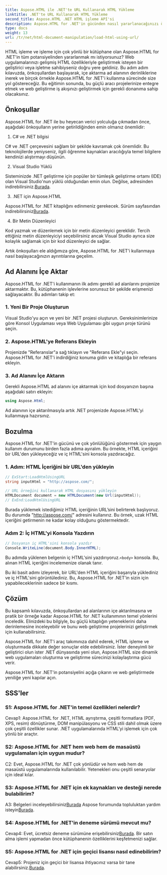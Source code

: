 ```yaml
---
title: Aspose.HTML ile .NET'te URL Kullanarak HTML Yükleme
linktitle: .NET'te URL Kullanarak HTML Yükleme
second_title: Aspose.HTML .NET HTML işleme API'si
description: Aspose.HTML for .NET'in gücünden nasıl yararlanacağınızı öğrenin. HTML manipülasyonu ve oluşturma ile web geliştirmenizi artırın.
type: docs
weight: 13
url: /tr/net/html-document-manipulation/load-html-using-url/
---
```


HTML işleme ve işleme için çok yönlü bir kütüphane olan Aspose.HTML for .NET'in tüm potansiyelinden yararlanmak mı istiyorsunuz? Web uygulamalarınızı gelişmiş HTML özellikleriyle geliştirmek isteyen bir geliştirici veya işletme sahibiyseniz doğru yere geldiniz. Bu adım adım kılavuzda, önkoşullardan başlayarak, içe aktarma ad alanının derinliklerine inerek ve birçok örnekle Aspose.HTML for .NET'i kullanma sürecinde size yol göstereceğiz. Bu eğitimin sonunda, bu güçlü aracı projelerinize entegre etmek ve web geliştirme iş akışınızı geliştirmek için gerekli donanıma sahip olacaksınız.

## Önkoşullar

Aspose.HTML for .NET ile bu heyecan verici yolculuğa çıkmadan önce, aşağıdaki önkoşulların yerine getirildiğinden emin olmanız önemlidir:

1. C# ve .NET bilgisi

C# ve .NET çerçevesini sağlam bir şekilde kavramak çok önemlidir. Bu teknolojilerde yeniyseniz, ilgili öğrenme kaynakları aracılığıyla temel bilgilere kendinizi alıştırmayı düşünün.

2. Visual Studio Yüklü

 Sisteminizde .NET geliştirme için popüler bir tümleşik geliştirme ortamı (IDE) olan Visual Studio'nun yüklü olduğundan emin olun. Değilse, adresinden indirebilirsiniz.[Burada](https://visualstudio.microsoft.com/).

3. .NET için Aspose.HTML

 Aspose.HTML for .NET kitaplığını edinmeniz gerekecek. Sürüm sayfasından indirebilirsiniz[Burada](https://releases.aspose.com/html/net/).

4. Bir Metin Düzenleyici

Kod yazmak ve düzenlemek için bir metin düzenleyici gereklidir. Tercih ettiğiniz metin düzenleyiciyi seçebilirsiniz ancak Visual Studio ayrıca size kolaylık sağlamak için bir kod düzenleyici de sağlar.

Artık önkoşulları ele aldığımıza göre, Aspose.HTML for .NET'i kullanmaya nasıl başlayacağınızın ayrıntılarına geçelim.

## Ad Alanını İçe Aktar

Aspose.HTML for .NET'i kullanmanın ilk adımı gerekli ad alanlarını projenize aktarmaktır. Bu, kütüphanenin işlevlerine sorunsuz bir şekilde erişmenizi sağlayacaktır. Bu adımları takip et:

### 1. Yeni Bir Proje Oluşturun

Visual Studio'yu açın ve yeni bir .NET projesi oluşturun. Gereksinimlerinize göre Konsol Uygulaması veya Web Uygulaması gibi uygun proje türünü seçin.

### 2. Aspose.HTML'ye Referans Ekleyin

Projenizde "Referanslar"a sağ tıklayın ve "Referans Ekle"yi seçin. Aspose.HTML for .NET'i indirdiğiniz konuma gidin ve kitaplığa bir referans ekleyin.

### 3. Ad Alanını İçe Aktarın

Gerekli Aspose.HTML ad alanını içe aktarmak için kod dosyanızın başına aşağıdaki satırı ekleyin:

```csharp
using Aspose.Html;
```

Ad alanının içe aktarılmasıyla artık .NET projenizde Aspose.HTML'yi kullanmaya hazırsınız.

## Bozulma

Aspose.HTML for .NET'in gücünü ve çok yönlülüğünü göstermek için yaygın kullanım durumunu birden fazla adıma ayıralım. Bu örnekte, HTML içeriğini bir URL'den yükleyeceğiz ve iç HTML'sini konsola yazdıracağız.

### 1. Adım: HTML İçeriğini bir URL'den yükleyin

```csharp
// ExStart:LoadHtmlUsingURL
string inputHtml = "http://aspose.com/";

// URL örneğini kullanarak HTML dosyasını yükleyin
HTMLDocument document = new HTMLDocument(new Url(inputHtml));
// ExEnd:LoadHtmlUsingURL
```

Burada yüklemek istediğimiz HTML içeriğinin URL’sini belirterek başlıyoruz. Bu durumda "http://aspose.com/" adresini kullanırız. Bu örnek, uzak HTML içeriğini getirmenin ne kadar kolay olduğunu göstermektedir.

### Adım 2: İç HTML'yi Konsola Yazdırın

```csharp
// Dosyanın iç HTML'sini konsola yazdır
Console.WriteLine(document.Body.InnerHTML);
```

 Bu adımda yüklenen belgenin iç HTML'sini yazdırıyoruz.`<body>` konsola. Bu, alınan HTML içeriğini incelemenize olanak tanır.

Bu iki basit adımı izleyerek, bir URL'den HTML içeriğini başarıyla yüklediniz ve iç HTML'sini görüntülediniz. Bu, Aspose.HTML for .NET'in sizin için yapabileceklerinin sadece bir kısmı.

## Çözüm

Bu kapsamlı kılavuzda, önkoşullardan ad alanlarının içe aktarılmasına ve pratik bir örneğe kadar Aspose.HTML for .NET kullanımının temel yönlerini inceledik. Elinizdeki bu bilgiyle, bu güçlü kitaplığın yeteneklerini daha derinlemesine inceleyebilir ve bunu web geliştirme projelerinizi geliştirmek için kullanabilirsiniz.

Aspose.HTML for .NET'i araç takımınıza dahil ederek, HTML işleme ve oluşturmada dikkate değer sonuçlar elde edebilirsiniz. İster deneyimli bir geliştirici olun ister .NET dünyasında yeni olun, Aspose.HTML size dinamik web uygulamaları oluşturma ve geliştirme sürecinizi kolaylaştırma gücü verir.

Aspose.HTML for .NET'in potansiyelini açığa çıkarın ve web geliştirmede yeniliğe yeni kapılar açın.

## SSS'ler

### S1: Aspose.HTML for .NET'in temel özellikleri nelerdir?
   
Cevap1: Aspose.HTML for .NET, HTML ayrıştırma, çeşitli formatlara (PDF, XPS, resim) dönüştürme, DOM manipülasyonu ve CSS stili dahil olmak üzere çok çeşitli özellikler sunar. .NET uygulamalarında HTML'yi işlemek için çok yönlü bir araçtır.

### S2: Aspose.HTML for .NET hem web hem de masaüstü uygulamaları için uygun mudur?
   
C2: Evet, Aspose.HTML for .NET çok yönlüdür ve hem web hem de masaüstü uygulamalarında kullanılabilir. Yetenekleri onu çeşitli senaryolar için ideal kılar.

### S3: Aspose.HTML for .NET için ek kaynakları ve desteği nerede bulabilirim?
   
 A3: Belgeleri inceleyebilirsiniz[Burada](https://reference.aspose.com/html/net/) Aspose forumunda topluluktan yardım isteyin[Burada](https://forum.aspose.com/).

### S4: Aspose.HTML for .NET'in deneme sürümü mevcut mu?
   
 Cevap4: Evet, ücretsiz deneme sürümüne erişebilirsiniz[Burada](https://releases.aspose.com/). Bir satın alma işlemi yapmadan önce kütüphanenin özelliklerini keşfetmenizi sağlar.

### S5: Aspose.HTML for .NET için geçici lisansı nasıl edinebilirim?
   
Cevap5: Projeniz için geçici bir lisansa ihtiyacınız varsa bir tane alabilirsiniz.[Burada](https://purchase.aspose.com/temporary-license/).